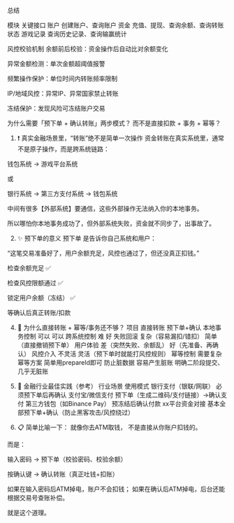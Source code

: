 总结

模块	关键接口
账户	创建账户、查询账户
资金	充值、提现、查询余额、查询转账状态
游戏记录	查询历史记录、查询输赢统计


 风控校验机制
余额前后校验：资金操作后自动比对余额变化

异常金额检测：单次金额超阈值报警

频繁操作保护：单位时间内转账频率限制

IP/地域风控：异常IP、异常国家禁止转账

冻结保护：发现风险可冻结账户交易




为什么需要「预下单 + 确认转账」两步模式？
而不是直接扣款 + 事务 + 幂等？

1. ❗ 真实金融场景里，“转账”绝不是简单一次操作
资金转账在真实系统里，通常不是原子操作，而是跨系统链路：

钱包系统 → 游戏平台系统

或

银行系统 → 第三方支付系统 → 钱包系统

中间有很多【外部系统】要通信，这些外部操作无法纳入你的本地事务。

所以哪怕你本地事务成功了，但外部系统失败，资金就不同步了，出事故了。

2. ✨ 预下单的意义
预下单 是告诉你自己系统和用户：

“这笔交易准备好了，用户余额充足，风控也通过了，但还没真正扣钱。”

检查余额充足 ✅

检查风控限额通过 ✅

锁定用户余额（冻结） ✅

等确认后真正转账/扣款




4. 📣 为什么直接转账 + 幂等/事务还不够？   项目 直接转账 预下单+确认   本地事务控制 可以 可以  跨系统控制 难 好  失败回滚 复杂（容易漏扣/错扣） 简单（直接撤销预下单）  用户体验 差（突然失败、余额乱） 好（先准备、再确认）  风控介入 不灵活 灵活（预下单时就能打风控规则）  幂等控制 需要复杂幂等方案 简单用prepareId即可  防止脏数据 容易产生脏账 明确二阶段提交、几乎无脏账



5. 🏦 金融行业最佳实践（参考）   行业场景 使用模式   银行支付（银联/网联） 必须预下单后再确认  支付宝/微信支付 预下单（生成二维码/支付链接）→确认支付  第三方钱包（如Binance Pay） 预冻结后确认付款  xx平台资金对接 基本全部预下单+确认（防止黑客攻击/风控绕过）



6. 📋 简单比喻一下：
就像你去ATM取钱，
不是直接从你账户扣钱的。

而是：

输入密码 → 预下单（校验密码、校验余额）

按确认键 → 确认转账（真正吐钱+扣账）

如果在输入密码后ATM掉电，账户不会扣钱；
如果在确认后ATM掉电，后台还能根据交易号查账补偿。

就是这个道理。